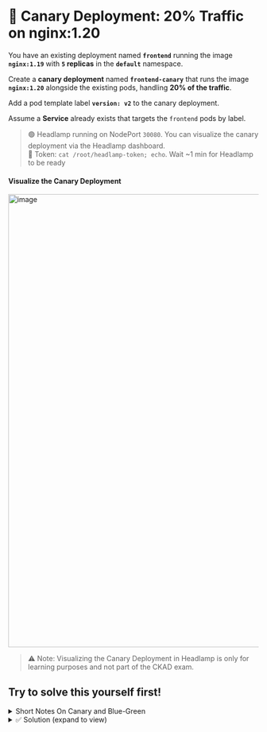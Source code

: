 # 🧪 Canary Deployment: 20% Traffic on nginx:1.20

You have an existing deployment named **`frontend`** running the image **`nginx:1.19`** with **`5` replicas** in the **`default`** namespace.

Create a **canary deployment** named **`frontend-canary`** that runs the image **`nginx:1.20`** alongside the existing pods, handling **20% of the traffic**.

Add a pod template label **`version: v2`** to the canary deployment.

Assume a **Service** already exists that targets the `frontend` pods by label.



>🟢 Headlamp running on NodePort `30080`. You can visualize the canary deployment via the Headlamp dashboard.  
>🔑 Token: `cat /root/headlamp-token; echo`. Wait ~1 min for Headlamp to be ready

#### Visualize the Canary Deployment
<img width="1835" height="911" alt="image" src="https://github.com/user-attachments/assets/0fa1fcc1-2950-49e8-b1b7-b65c4475275b" />

> ⚠️ Note:
> Visualizing the Canary Deployment in Headlamp is only for learning purposes and not part of the CKAD exam.

## Try to solve this yourself first!

<details>
<summary>Short Notes On Canary and Blue-Green</summary>

## 📝 Short Notes

### **Canary Deployment**

* 🐤 **New version** runs **alongside** the old version in the same Service.
* ✅ **No Service change** required (both stable + canary share the same selector).
* 🔀 **Traffic split** by scaling replicas (e.g., 4 old + 1 new = \~20% new traffic).
* 🎯 Used for **gradual rollout** → observe metrics, then increase canary pods.
* 🔄 **Rollback** = scale down canary replicas to 0 (old version still runs).
* 💰 Lower resource usage (partial duplication).

---

### **Blue-Green Deployment**

* 🔵 Old = **Blue**, 🟢 New = **Green**.
* 🏗️ Create a **completely new Deployment** (Green) separate from Blue.
* ⚙️ **Service selector** (or Ingress) must be **changed** to route traffic to Green.
* 🚀 **Instant cutover**: 100% traffic moves from Blue → Green.
* 🔄 **Rollback** = switch Service back to Blue.
* 💰 Requires **full duplication** of environment (more resources).


---

### 📊 Quick Comparison

| Aspect          | Canary 🐤                                       | Blue-Green 🔵🟢                       |
| --------------- | ----------------------------------------------- | ------------------------------------- |
| Deployment      | Add new version alongside old                   | Create completely separate deployment |
| Service changes | **No change needed**                            | **Service/Ingress must switch**       |
| Traffic routing | Gradual (by replica scaling or ingress weights) | Instant 100% switch                   |
| Rollback        | Scale down/remove canary                        | Flip Service back to Blue             |
| Resource usage  | Partial duplication                             | Full duplication                      |

---
</details>


<details><summary>✅ Solution (expand to view)</summary>

---

### 🔁 Shifting traffic with canary

* Kubernetes **Services** distribute traffic evenly across all **ready Pods** that match the selector.
* By **scaling replicas**, you change the ratio of stable vs canary Pods → which indirectly changes traffic split.

---

### Example phases

* **80/20**: `frontend=4`, `frontend-canary=1` → 1 of 5 Pods is canary ≈ 20%.
* **60/40**: `frontend=3`, `frontend-canary=2` → 2 of 5 Pods are canary ≈ 40%.
* **50/50**: `frontend=2`, `frontend-canary=2` → equal split.
* **0/100**: `frontend=0`, `frontend-canary=5` → all traffic goes to canary.

---

### Canary Deployment YAML

```yaml
apiVersion: apps/v1
kind: Deployment
metadata:
  name: frontend-canary
  labels:
    app: frontend
spec:
  replicas: 1
  selector:
    matchLabels:
      app: frontend
      version: v2
  template:
    metadata:
      labels:
        app: frontend
        version: v2
    spec:
      containers:
      - name: nginx
        image: nginx:1.20
        ports:
        - containerPort: 80
```

---

### Scaling command

```bash
kubectl scale deploy/frontend --replicas=4
```

→ Ensures 4 stable Pods + 1 canary Pod = \~80/20 traffic split.

### ✅ **Verify Pod Labels, Selectors, and IP Addresses**

Use the following commands to inspect the Service, Deployments, Pods, and Endpoints in detail:

```bash
# View Service details including selectors and cluster IP
kubectl get svc -o wide

# View Deployment details including labels and selectors
kubectl get deploy -o wide

# List Pods with their labels and IP addresses
kubectl get pods --show-labels -o wide

# Describe Endpoints to verify which Pods are linked to the Service
kubectl describe ep
```

---

### 💡 Explanation:

* **`-o wide`** → shows extended information (like node names, pod IPs, etc.)
* **`--show-labels`** → displays all labels assigned to each pod
* **`kubectl describe ep`** → helps confirm that the Service endpoints map correctly to the intended Pods.


</details>
